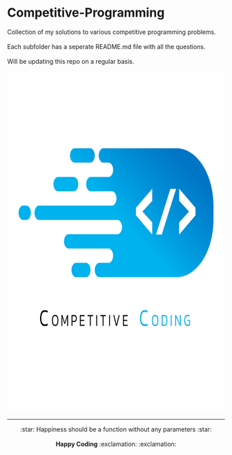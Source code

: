 # Competitive-Programming
Collection of my solutions to various competitive programming problems. <br><br>
Each subfolder has a seperate README.md file with all the questions. <br> <br>
Will be updating this repo on a regular basis. <br><br>
<img width="784" height="784" src="CP_image.png">

-------------------------------------
<p align="center">
:star: Happiness should be a function without any parameters :star: <br> <br>
<b>Happy Coding</b> :exclamation: :exclamation:
</p>

